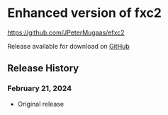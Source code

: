 # Enhanced version of fxc2

https://github.com/JPeterMugaas/efxc2

Release available for download on [GitHub](https://github.com/JPeterMugaas/efxc2/releases)

## Release History

### February 21, 2024
* Original release